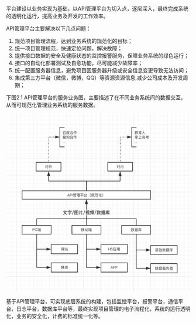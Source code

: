 平台建设以业务实现为基础，以API管理平台为切入点，逐层深入，最终完成系统的透明化运行，提高业务及开发的工作效率。

API管理平台主要解决以下几点问题：

1. 规范项目管理流程，达到业务系统的规范化的目标；
2. 统一项目管理规范，快速定位问题，解决故障；
3. 提供接口数据的安全及健康状态的监控报警服务，保障业务系统的绿色运行；
4. 接口的自动化部署测试及自愈功能，尽可能减少故障率；
5. 统一配置服务器信息，避免项目因服务器升级或安全信息变更导致无法访问；
6. 集成第三方平台（微信，微博，QQ）等资源资源信息,减少公司成本及开发周期；

下图2.1 API管理平台的服务业务图，主要描述了在不同业务系统间的数据交互，从而可规范化管理业务系统的服务数据。

![API管理平台业务图](/assets/API管理平台业务图.png "API管理平台业务图")

基于API管理平台，可实现底层系统的构建，包括监控平台，报警平台，通信平台，日志平台，数据库平台等，最终实现项目管理的电子流程化，系统的运行透明化，业务的安全化，计费的标准统一化等。
